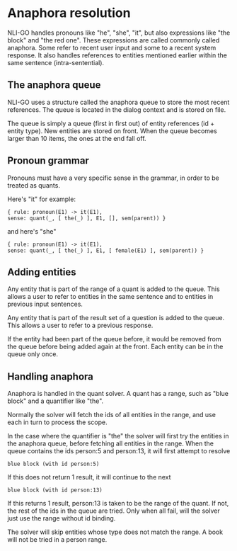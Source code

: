 # Anaphora resolution

NLI-GO handles pronouns like "he", "she", "it", but also expressions like "the block" and "the red one". These
expressions are called commonly called anaphora. Some refer to recent user input and some to a recent system response.
It also handles references to entities mentioned earlier within the same sentence (intra-sentential).

## The anaphora queue

NLI-GO uses a structure called the anaphora queue to store the most recent references. The queue is located in the
dialog context and is stored on file.

The queue is simply a queue (first in first out) of entity references (id + entity type). New entities are stored on
front. When the queue becomes larger than 10 items, the ones at the end fall off.

## Pronoun grammar

Pronouns must have a very specific sense in the grammar, in order to be treated as quants.

Here's "it" for example:

    { rule: pronoun(E1) -> it(E1),                                          sense: quant(_, [ the(_) ], E1, [], sem(parent)) }

and here's "she"

    { rule: pronoun(E1) -> it(E1),                                          sense: quant(_, [ the(_) ], E1, [ female(E1) ], sem(parent)) }

## Adding entities

Any entity that is part of the range of a quant is added to the queue. This allows a user to refer to entities in the
same sentence and to entities in previous input sentences.

Any entity that is part of the result set of a question is added to the queue. This allows a user to refer to a previous
response.

If the entity had been part of the queue before, it would be removed from the queue before being added again at the
front. Each entity can be in the queue only once.

## Handling anaphora

Anaphora is handled in the quant solver. A quant has a range, such as "blue block" and a quantifier like "the".

Normally the solver will fetch the ids of all entities in the range, and use each in turn to process the scope.

In the case where the quantifier is "the" the solver will first try the entities in the anaphora queue, before fetching
all entities in the range. When the queue contains the ids person:5 and person:13, it will first attempt to resolve

    blue block (with id person:5)

If this does not return 1 result, it will continue to the next

    blue block (with id person:13)

If this returns 1 result, person:13 is taken to be the range of the quant. If not, the rest of the ids in the queue are
tried. Only when all fail, will the solver just use the range without id binding.

The solver will skip entities whose type does not match the range. A book will not be tried in a person range.